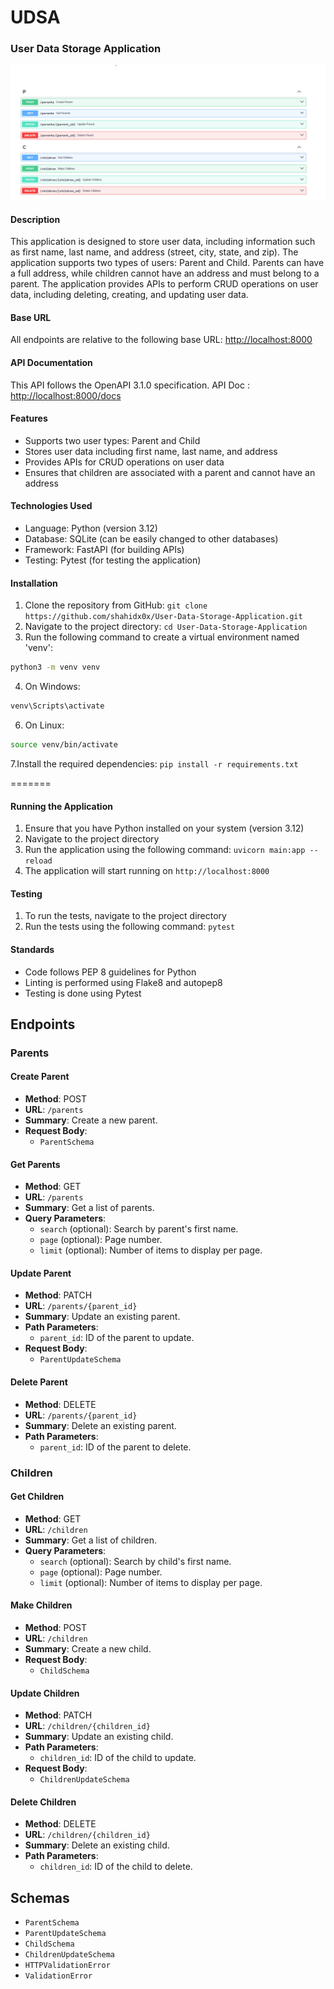 # UDSA

### User Data Storage Application

![1716061726322](image/README/1716061726322.png)

#### Description

This application is designed to store user data, including information such as first name, last name, and address (street, city, state, and zip). The application supports two types of users: Parent and Child. Parents can have a full address, while children cannot have an address and must belong to a parent. The application provides APIs to perform CRUD operations on user data, including deleting, creating, and updating user data.

#### Base URL

All endpoints are relative to the following base URL: [http://localhost:8000](http://localhost:8000)

#### API Documentation

This API follows the OpenAPI 3.1.0 specification. API Doc : [http://localhost:8000/docs](http://localhost:8000/docs)

#### Features

- Supports two user types: Parent and Child
- Stores user data including first name, last name, and address
- Provides APIs for CRUD operations on user data
- Ensures that children are associated with a parent and cannot have an address

#### Technologies Used

- Language: Python (version 3.12)
- Database: SQLite (can be easily changed to other databases)
- Framework: FastAPI (for building APIs)
- Testing: Pytest (for testing the application)

#### Installation

1. Clone the repository from GitHub: `git clone https://github.com/shahidx0x/User-Data-Storage-Application.git`
2. Navigate to the project directory: `cd User-Data-Storage-Application`
3. Run the following command to create a virtual environment named 'venv':
 ```bash
 python3 -m venv venv
 ```
4. On Windows:
```bash
venv\Scripts\activate
```
6. On Linux:
```bash
source venv/bin/activate
```
7.Install the required dependencies: `pip install -r requirements.txt`

=======

#### Running the Application

1. Ensure that you have Python installed on your system (version 3.12)
2. Navigate to the project directory
3. Run the application using the following command: `uvicorn main:app --reload`
4. The application will start running on `http://localhost:8000`

#### Testing

1. To run the tests, navigate to the project directory
2. Run the tests using the following command: `pytest`

#### Standards

- Code follows PEP 8 guidelines for Python
- Linting is performed using Flake8 and autopep8
- Testing is done using Pytest

## Endpoints

### Parents

#### Create Parent

- **Method**: POST
- **URL**: `/parents`
- **Summary**: Create a new parent.
- **Request Body**:
  - `ParentSchema`

#### Get Parents

- **Method**: GET
- **URL**: `/parents`
- **Summary**: Get a list of parents.
- **Query Parameters**:
  - `search` (optional): Search by parent's first name.
  - `page` (optional): Page number.
  - `limit` (optional): Number of items to display per page.

#### Update Parent

- **Method**: PATCH
- **URL**: `/parents/{parent_id}`
- **Summary**: Update an existing parent.
- **Path Parameters**:
  - `parent_id`: ID of the parent to update.
- **Request Body**:
  - `ParentUpdateSchema`

#### Delete Parent

- **Method**: DELETE
- **URL**: `/parents/{parent_id}`
- **Summary**: Delete an existing parent.
- **Path Parameters**:
  - `parent_id`: ID of the parent to delete.

### Children

#### Get Children

- **Method**: GET
- **URL**: `/children`
- **Summary**: Get a list of children.
- **Query Parameters**:
  - `search` (optional): Search by child's first name.
  - `page` (optional): Page number.
  - `limit` (optional): Number of items to display per page.

#### Make Children

- **Method**: POST
- **URL**: `/children`
- **Summary**: Create a new child.
- **Request Body**:
  - `ChildSchema`

#### Update Children

- **Method**: PATCH
- **URL**: `/children/{children_id}`
- **Summary**: Update an existing child.
- **Path Parameters**:
  - `children_id`: ID of the child to update.
- **Request Body**:
  - `ChildrenUpdateSchema`

#### Delete Children

- **Method**: DELETE
- **URL**: `/children/{children_id}`
- **Summary**: Delete an existing child.
- **Path Parameters**:
  - `children_id`: ID of the child to delete.

## Schemas

- `ParentSchema`
- `ParentUpdateSchema`
- `ChildSchema`
- `ChildrenUpdateSchema`
- `HTTPValidationError`
- `ValidationError`
